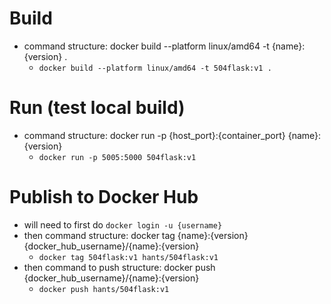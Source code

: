 # Build
- command structure: docker build --platform linux/amd64 -t {name}:{version} .
    - `docker build --platform linux/amd64 -t 504flask:v1 .`

# Run (test local build)
- command structure: docker run -p {host_port}:{container_port} {name}:{version}
    - `docker run -p 5005:5000 504flask:v1`

# Publish to Docker Hub
- will need to first do `docker login -u {username}`
- then command structure: docker tag {name}:{version} {docker_hub_username}/{name}:{version}
    - `docker tag 504flask:v1 hants/504flask:v1`
- then command to push structure: docker push {docker_hub_username}/{name}:{version}
    - `docker push hants/504flask:v1`
